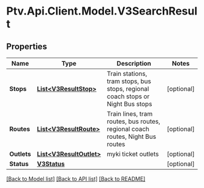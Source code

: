 # Ptv.Api.Client.Model.V3SearchResult

## Properties

Name | Type | Description | Notes
------------ | ------------- | ------------- | -------------
**Stops** | [**List&lt;V3ResultStop&gt;**](V3ResultStop.md) | Train stations, tram stops, bus stops, regional coach stops or Night Bus stops | [optional] 
**Routes** | [**List&lt;V3ResultRoute&gt;**](V3ResultRoute.md) | Train lines, tram routes, bus routes, regional coach routes, Night Bus routes | [optional] 
**Outlets** | [**List&lt;V3ResultOutlet&gt;**](V3ResultOutlet.md) | myki ticket outlets | [optional] 
**Status** | [**V3Status**](V3Status.md) |  | [optional] 

[[Back to Model list]](../README.md#documentation-for-models) [[Back to API list]](../README.md#documentation-for-api-endpoints) [[Back to README]](../README.md)


